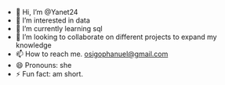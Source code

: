 - 👋 Hi, I’m @Yanet24
- 👀 I’m interested in data
- 🌱 I’m currently learning sql 
- 💞️ I’m looking to collaborate on different projects to expand my knowledge 
- 📫 How to reach me. osigophanuel@gmail.com 
- 😄 Pronouns: she
- ⚡ Fun fact: am short.

<!---
Yanet24/Yanet24 is a ✨ special ✨ repository because its `README.md` (this file) appears on your GitHub profile.
You can click the Preview link to take a look at your changes.
--->
